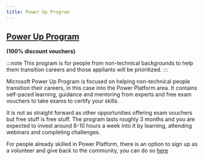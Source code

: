 ```yaml
---
title: Power Up Program
---
```



## [Power Up Program](https://powerup.microsoft.com/) 
**(100% discount vouchers)**

:::note
This program is for people from non-technical backgrounds to help them transition careers and those appliants will be prioritized.
:::

Microsoft Power Up Program is focused on helping non-technical people transition their careers, in this case into the Power Platform area. It contains self-paced learning, guidance and mentoring from experts and free exam vouchers to take exams to certify your skills.

It is not as straight forward as other opportunities offering exam vouchers but free stuff is free stuff. The program lasts roughly 3 months and you are expected to invest around 8-10 hours a week into it by learning, attending webinars and completing challenges.

For people already skilled in Power Platform, there is an option to sign up as a volunteer and give back to the community, you can do so [here](https://powerup.microsoft.com/ChampSignUp/)
